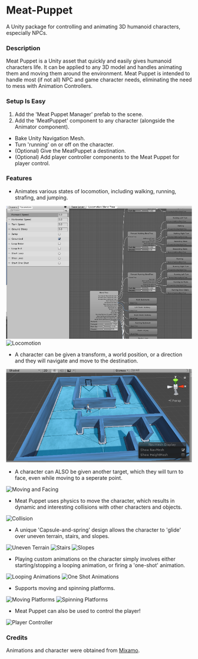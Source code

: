 # Meat-Puppet
A Unity package for controlling and animating 3D humanoid characters, especially NPCs.

### Description
Meat Puppet is a Unity asset that quickly and easily gives humanoid characters life. It can be applied to any 3D model and handles animating them and moving them around the environment. Meat Puppet is intended to handle most (if not all) NPC and game character needs, eliminating the need to mess with Animation Controllers.

### Setup Is Easy
1. Add the 'Meat Puppet Manager' prefab to the scene.
2. Add the 'MeatPuppet' component to any character (alongside the Animator component).

* Bake Unity Navigation Mesh.
* Turn 'running' on or off on the character.
* (Optional) Give the MeatPuppet a destination.
* (Optional) Add player controller components to the Meat Puppet for player control.

### Features
* Animates various states of locomotion, including walking, running, strafing, and jumping.

![Animation Controller](https://github.com/BrianLandes/Meat-Puppet/blob/master/Page_Images/Animation%20Controller.png?raw=true)
![Locomotion](https://github.com/BrianLandes/Meat-Puppet/blob/master/Page_Images/Locomotion.gif?raw=true)


* A character can be given a transform, a world position, or a direction and they will navigate and move to the destination.

![Navigation](https://github.com/BrianLandes/Meat-Puppet/blob/master/Page_Images/Navigation.png?raw=true)


* A character can ALSO be given another target, which they will turn to face, even while moving to a seperate point.

![Moving and Facing](https://github.com/BrianLandes/Meat-Puppet/blob/master/Page_Images/Moving%20and%20Facing.gif?raw=true)


* Meat Puppet uses physics to move the character, which results in dynamic and interesting collisions with other characters and objects.

![Collision](https://github.com/BrianLandes/Meat-Puppet/blob/master/Page_Images/Collision.gif?raw=true)


* A unique 'Capsule-and-spring' design allows the character to 'glide' over uneven terrain, stairs, and slopes.

![Uneven Terrain](https://github.com/BrianLandes/Meat-Puppet/blob/master/Page_Images/Uneven%20Terrain.gif?raw=true)
![Stairs](https://github.com/BrianLandes/Meat-Puppet/blob/master/Page_Images/Steps.gif?raw=true)
![Slopes](https://github.com/BrianLandes/Meat-Puppet/blob/master/Page_Images/Slopes.gif?raw=true)


* Playing custom animations on the character simply involves either starting/stopping a looping animation, or firing a 'one-shot' animation.

![Looping Animations](https://github.com/BrianLandes/Meat-Puppet/blob/master/Page_Images/Looping%20Animations.gif?raw=true)
![One Shot Animations](https://github.com/BrianLandes/Meat-Puppet/blob/master/Page_Images/One%20Shot%20Animations.gif?raw=true)


* Supports moving and spinning platforms.

![Moving Platforms](https://github.com/BrianLandes/Meat-Puppet/blob/master/Page_Images/Moving%20Platforms.gif?raw=true)
![Spinning Platforms](https://github.com/BrianLandes/Meat-Puppet/blob/master/Page_Images/Spinning%20Platforms.gif?raw=true)


* Meat Puppet can also be used to control the player!

![Player Controller](https://github.com/BrianLandes/Meat-Puppet/blob/master/Page_Images/Player%20Controller.gif?raw=true)

### Credits
Animations and character were obtained from [Mixamo](https://www.mixamo.com/).
